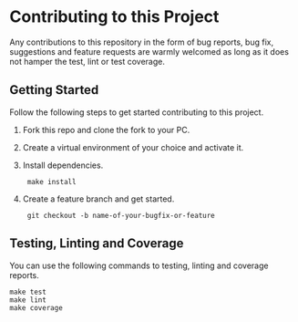 # Contributing to this Project

Any contributions to this repository in the form of bug reports, bug fix, suggestions and feature requests
are warmly welcomed as long as it does not hamper the test, lint or test coverage.


## Getting Started

Follow the following steps to get started contributing to this project.

1. Fork this repo and clone the fork to your PC.
2. Create a virtual environment of your choice and activate it.
3. Install dependencies.

        make install

4. Create a feature branch and get started.

        git checkout -b name-of-your-bugfix-or-feature


## Testing, Linting and Coverage

You can use the following commands to testing, linting and coverage reports.

    make test
    make lint
    make coverage
